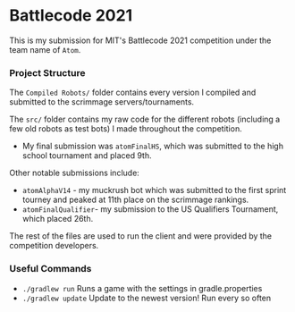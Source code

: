 # Battlecode 2021 

This is my submission for MIT's Battlecode 2021 competition under the team name of `Atom`.

### Project Structure

The `Compiled Robots/` folder contains every version I compiled and submitted to the scrimmage servers/tournaments.
  
The `src/` folder contains my raw code for the different robots (including a few old robots as test bots) I made throughout the competition.
- My final submission was `atomFinalHS`, which was submitted to the high school tournament and placed 9th.

Other notable submissions include:
- `atomAlphaV14` - my muckrush bot which was submitted to the first sprint tourney and peaked at 11th place on the scrimmage rankings.
- `atomFinalQualifier`- my submission to the US Qualifiers Tournament, which placed 26th.
   
The rest of the files are used to run the client and were provided by the competition developers.

### Useful Commands

- `./gradlew run`
    Runs a game with the settings in gradle.properties
- `./gradlew update`
    Update to the newest version! Run every so often

